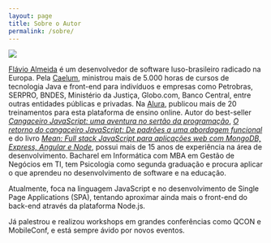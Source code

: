 ```yaml
---
layout: page
title: Sobre o Autor
permalink: /sobre/
---
```


<div class="gravatar">
<img src="https://www.gravatar.com/avatar/8d96063c612c7c23fd0ced5142c8a9aa.png">
</div>

<a href="https://twitter.com/flaviohalmeida" target="_blank">Flávio Almeida</a> é um desenvolvedor de software luso-brasileiro radicado na Europa. Pela <a href="http://www.caelum.com.br/" target="_blank">Caelum</a>, ministrou mais de 5.000 horas de cursos de tecnologia Java e front-end para indivíduos e empresas como Petrobras, SERPRO, BNDES, Ministério da Justiça, Globo.com, Banco Central, entre outras entidades públicas e privadas. Na <a href="http://www.alura.com.br" target="_blank">Alura</a>, publicou mais de 20 treinamentos para esta plataforma de ensino online. Autor do best-seller *<a href="https://www.casadocodigo.com.br/products/livro-cangaceiro-javascript" target="_blank">Cangaceiro JavaScript: uma aventura no sertão da programação</a>*, *<a href="https://www.casadocodigo.com.br/products/livro-retorno-cangaceiro-javascript" target="_blank">O retorno do cangaceiro JavaScript: De padrões a uma abordagem funcional</a>* e do livro *<a href="https://www.casadocodigo.com.br/products/livro-mean" target="_blank">Mean: Full stack JavaScript para aplicações web com MongoDB, Express, Angular e Node</a>*, possui mais de 15 anos de experiência na área de desenvolvimento. Bacharel em Informática com MBA em Gestão de Negócios em TI, tem Psicologia como segunda graduação e procura aplicar o que aprendeu no desenvolvimento de software e na educação.

Atualmente, foca na linguagem JavaScript e no desenvolvimento de Single Page Applications (SPA), tentando aproximar ainda mais o front-end do back-end através da plataforma Node.js. 

Já palestrou e realizou workshops em grandes conferências como QCON e MobileConf, e está sempre ávido por novos eventos.